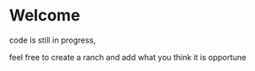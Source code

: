 # Welcome

code is still in progress,

feel free to create a ranch and add what you think it is opportune

